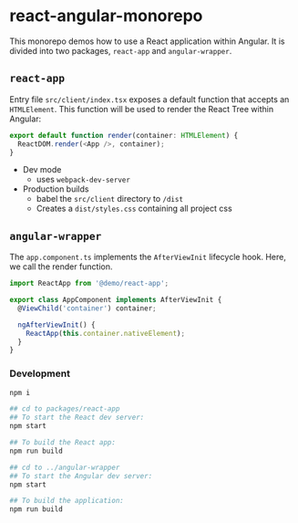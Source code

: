 # react-angular-monorepo

This monorepo demos how to use a React application within Angular. It is divided into two packages, `react-app` and `angular-wrapper`.

## `react-app`

Entry file `src/client/index.tsx` exposes a default function that accepts an `HTMLElement`. This function will be used to render the React Tree within Angular:

```js
export default function render(container: HTMLElement) {
  ReactDOM.render(<App />, container);
}
```

- Dev mode
  - uses `webpack-dev-server`
- Production builds
  - babel the `src/client` directory to `/dist`
  - Creates a `dist/styles.css` containing all project css

## `angular-wrapper`

The `app.component.ts` implements the `AfterViewInit` lifecycle hook. Here, we call the render function.

```js
import ReactApp from '@demo/react-app';

export class AppComponent implements AfterViewInit {
  @ViewChild('container') container;

  ngAfterViewInit() {
    ReactApp(this.container.nativeElement);
  }
}
```

### Development

```sh
npm i

## cd to packages/react-app
## To start the React dev server:
npm start

## To build the React app:
npm run build

## cd to ../angular-wrapper
## To start the Angular dev server:
npm start

## To build the application:
npm run build
```
